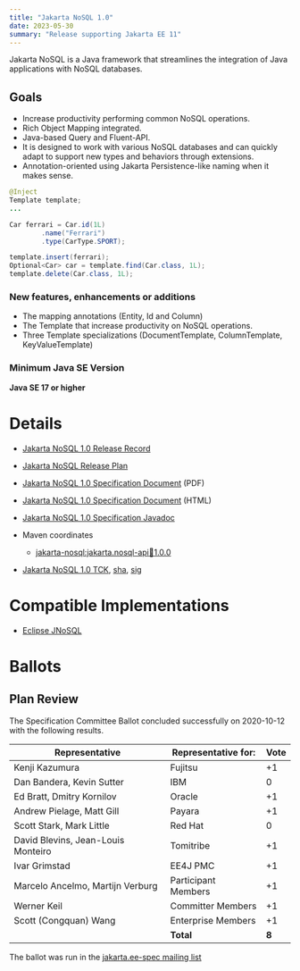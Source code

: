```yaml
---
title: "Jakarta NoSQL 1.0"
date: 2023-05-30
summary: "Release supporting Jakarta EE 11"
---
```


Jakarta NoSQL is a Java framework that streamlines the integration of Java applications with NoSQL databases.


## Goals

* Increase productivity performing common NoSQL operations.
* Rich Object Mapping integrated.
* Java-based Query and Fluent-API.
* It is designed to work with various NoSQL databases and can quickly adapt to support new types and behaviors through extensions.
* Annotation-oriented using Jakarta Persistence-like naming when it makes sense.


```java
@Inject
Template template;
...

Car ferrari = Car.id(1L)
        .name("Ferrari")
        .type(CarType.SPORT);

template.insert(ferrari);
Optional<Car> car = template.find(Car.class, 1L);
template.delete(Car.class, 1L);
```

### New features, enhancements or additions
<!-- List here -->
* The mapping annotations (Entity, Id and Column)
* The Template that increase productivity on NoSQL operations.
* Three Template specializations (DocumentTemplate, ColumnTemplate, KeyValueTemplate)

### Minimum Java SE Version
<!-- Specify the minimum required Java SE version for this specification -->
**Java SE 17 or higher**

# Details

* [Jakarta NoSQL 1.0 Release Record](https://projects.eclipse.org/projects/ee4j.nosql/releases/1.0)


* [Jakarta NoSQL Release Plan](https://projects.eclipse.org/projects/ee4j.nosql/governance)
* [Jakarta NoSQL 1.0 Specification Document](./jakarta-nosql-1.0.0.pdf) (PDF)
* [Jakarta NoSQL 1.0 Specification Document](./jakarta-nosql-1.0.0.html) (HTML)
* [Jakarta NoSQL 1.0 Specification Javadoc](./apidocs)
* Maven coordinates
  * [jakarta-nosql:jakarta.nosql-api:jar:1.0.0](https://repo1.maven.org/maven2/jakarta/nosql/jakarta.nosql-api/1.0.0)
* [Jakarta NoSQL 1.0 TCK](https://www.eclipse.org/downloads/download.php?file=/nosql/1.0/staged/eftl/nosql-1-0-0-tck.zip), [sha](https://download.eclipse.org/nosql/1.0/staged/eftl/nosql-1-0-0-tck.zip.sha256),
[sig](https://download.eclipse.org/nosql/1.0/staged/eftl/nosql-tck-1.0.0.zip.sig)

# Compatible Implementations

* [Eclipse JNoSQL](http://www.jnosql.org/)

# Ballots

## Plan Review

The Specification Committee Ballot concluded successfully on 2020-10-12 with the following results.

| Representative                                 | Representative for: | Vote |
|------------------------------------------------|---------------------|------|
| Kenji Kazumura                                 | Fujitsu             |  +1  |
| Dan Bandera, Kevin Sutter                      | IBM                 |   0  |
| Ed Bratt, Dmitry Kornilov                      | Oracle              |  +1  |
| Andrew Pielage, Matt Gill                      | Payara              |  +1  |
| Scott Stark, Mark Little                       | Red Hat             |   0  |
| David Blevins, Jean-Louis Monteiro             | Tomitribe           |  +1  |
| Ivar Grimstad                                  | EE4J PMC            |  +1  |
| Marcelo Ancelmo, Martijn Verburg               | Participant Members |  +1  |
| Werner Keil                                    | Committer Members   |  +1  |
| Scott (Congquan) Wang                          | Enterprise Members  |  +1  |
|                                                | **Total**           | **8**|

The ballot was run in the [jakarta.ee-spec mailing list](https://www.eclipse.org/lists/jakarta.ee-spec/msg00984.html)
